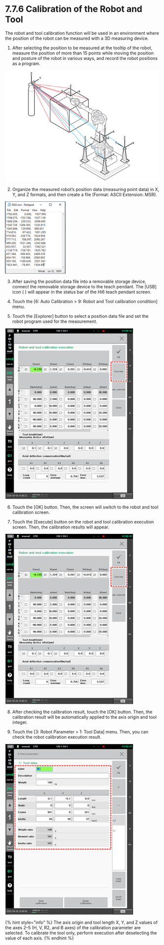 # 7.7.6 Calibration of the Robot and Tool

The robot and tool calibration function will be used in an environment where the position of the robot can be measured with a 3D measuring device.

1.	After selecting the position to be measured at the tooltip of the robot, measure the position of more than 15 points while moving the position and posture of the robot in various ways, and record the robot positions as a program.

![](../../.gitbook/assets/image%20%28245%29.png)

2.	Organize the measured robot’s position data \(measuring point data\) in X, Y, and Z formats, and then create a file \(Format: ASCII Extension: MSR\). 

![](../../.gitbook/assets/image%20%28515%29.png)

3.	After saving the position data file into a removable storage device, connect the removable storage device to the teach pendant. The \[USB\] icon \( \) will appear in the status bar of the Hi6 teach pendant screen.

4.	Touch the \[6: Auto Calibration &gt; 9: Robot and Tool calibration condition\] menu.

5.	Touch the \[Explorer\] button to select a position data file and set the robot program used for the measurement.

![](../../.gitbook/assets/image%20%28532%29.png)



6.	Touch the \[OK\] button. Then, the screen will switch to the robot and tool calibration screen. 

7.	Touch the \[Execute\] button on the robot and tool calibration execution screen. Then, the calibration results will appear.

![](../../.gitbook/assets/image%20%28518%29.png)



8.	After checking the calibration result, touch the \[OK\] button. Then, the calibration result will be automatically applied to the axis origin and tool integer. 

9.	Touch the \[3: Robot Parameter &gt; 1: Tool Data\] menu. Then, you can check the robot calibration execution result.

![](../../.gitbook/assets/image%20%28494%29.png)

{% hint style="info" %}
The axis origin and tool length X, Y, and Z values of the axes 2–5 \(H, V, R2, and B axes\) of the calibration parameter are selected. To calibrate the tool only, perform execution after deselecting the value of each axis.
{% endhint %}






